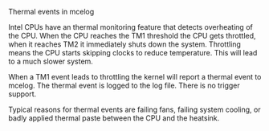 Thermal events in mcelog

Intel CPUs have an thermal monitoring feature that detects overheating of the CPU. When the CPU reaches the TM1 threshold the CPU gets throttled, when it reaches TM2 it immediately shuts down the system. Throttling means the CPU starts skipping clocks to reduce temperature. This will lead to a much slower system.

When a TM1 event leads to throttling the kernel will report a thermal event to mcelog. The thermal event is logged to the log file. There is no trigger support.

Typical reasons for thermal events are failing fans, failing system cooling, or badly applied thermal paste between the CPU and the heatsink.